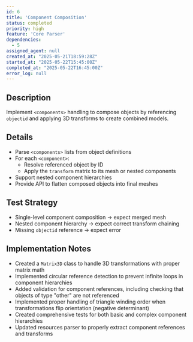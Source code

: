 ```yaml
---
id: 6
title: 'Component Composition'
status: completed
priority: high
feature: 'Core Parser'
dependencies:
  - 5
assigned_agent: null
created_at: "2025-05-21T18:59:28Z"
started_at: "2025-05-22T15:45:00Z"
completed_at: "2025-05-22T16:45:00Z"
error_log: null
---
```


## Description

Implement `<components>` handling to compose objects by referencing `objectid` and applying 3D transforms to create combined models.

## Details

- Parse `<components>` lists from object definitions
- For each `<component>`:
  - Resolve referenced object by ID
  - Apply the `transform` matrix to its mesh or nested components
- Support nested component hierarchies
- Provide API to flatten composed objects into final meshes

## Test Strategy

- Single-level component composition → expect merged mesh
- Nested component hierarchy → expect correct transform chaining
- Missing `objectid` reference → expect error 

## Implementation Notes

- Created a `Matrix3D` class to handle 3D transformations with proper matrix math
- Implemented circular reference detection to prevent infinite loops in component hierarchies
- Added validation for component references, including checking that objects of type "other" are not referenced
- Implemented proper handling of triangle winding order when transformations flip orientation (negative determinant)
- Created comprehensive tests for both basic and complex component hierarchies
- Updated resources parser to properly extract component references and transforms 